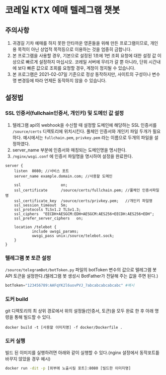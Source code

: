 # 코레일 KTX 예매 텔레그램 챗봇

## 주의사항

1. 귀경길 기차 예매를 하지 못한 안타까운 영혼들을 위해 만든 프로그램이므로, 개인용 목적이 아닌 상업적 목적등으로 이용하는 것을 엄중히 금합니다.
2. 본 프로그램을 사용할 경우, 기본으로 설정된 1초에 1번 조회 요청에 대한 설정 값 이상으로 빠르게 설정하지 마십시오. 코레일 서버에 무리가 갈 뿐 아니라, 단위 시간내에 보다 빠른 값으로 조회를 요청할 경우, 계정이 정지될 수 있습니다.
3. 본 프로그램은 2021-02-07일 기준으로 정상 동작하지만, 사이트의 구성이나 변수명 변경등에 따라 언제든 동작하지 않을 수 있습니다.

## 설정법

### SSL 인증서(fullchain인증서, 개인키) 및 도메인 값 설정

1. 텔레그램 api의 webhook을 수신할 때 설정할 도메인에 해당하는 SSL 인증서를 `/source/certs` 디렉토리에 위치시킨다. 풀체인 인증서와 개인키 파일 두개가 필요하다. 예시에서는 `fullchain.pem`, `privkey.pem`  라는 이름으로 두개의 파일을 설정하였다.
2. server_name 부분에 인증서와 매칭되는 도메인명을 명시한다.
3. `/nginx/wsgi.conf` 에 인증서 파일명을 명시하여 설정을 완료한다.


```config
server {
    listen  8080; //서비스 포트
    server_name example.domain.com; //사용할 도메인

    ssl                  on;
    ssl_certificate      /source/certs/fullchain.pem; //풀체인 인증서파일명
    ssl_certificate_key  /source/certs/privkey.pem;   //개인키 파일명
    ssl_session_timeout  5m;
    ssl_protocols TLSv1.2 TLSv1.3;
    ssl_ciphers  "EECDH+AESGCM:EDH+AESGCM:AES256+EECDH:AES256+EDH";
    ssl_prefer_server_ciphers   on;

    location /telebot {
            include uwsgi_params;
            uwsgi_pass unix:/source/telebot.sock;
    }
}
```

### 텔레그램 봇 토큰 설정

`/source/telegramBot/botToken.py` 파일의 botToken 변수의 값으로 텔레그램 봇 API 토큰을 설정한다.(텔레그램 봇 생성시 BotFather가 전달해 주는 값을 주면 된다.)

```python
botToken="123456789:AAFqYK2l6uovPVJ_7abcabcabcabcabc" #예시
```

### 도커 build

git 디렉토리의 최 상위 경로에서 위의 설정들(인증서, 토큰)을 모두 완료 한 후 아래 명령을 통해 빌드할 수 있다.

```docker
docker build -t [사용할 이미지명] -f docker/Dockerfile .
```

### 도커 실행

빌드 된 이미지를 실행하려면 아래와 같이 실행할 수 있다.(nginx 설정에서 동작포트틑 바꾸지 않았을 경우 예시)

```bash
docker run -dit -p [외부에 노출시킬 포트]:8080 [빌드한 이미지명]
```
